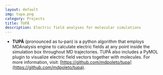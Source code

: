 ```yaml
---
layout: default
img: tupa.png
category: Projects
title: TUPÃ
description: Electric field analyses for molecular simulations
---
```


* __TUPÃ__ (pronounced as tu-pan) is a python algorithm that employs MDAnalysis engine to calculate electric fields at any point inside the simulation box throughout MD trajectories. TUPÃ also includes a PyMOL plugin to visualize electric field vectors together with molecules. For more information, visit: [https://github.com/mdpoleto/tupa](https://github.com/mdpoleto/tupa).
